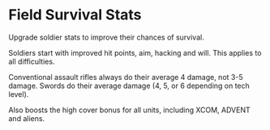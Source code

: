 ﻿# Field Survival Stats

Upgrade soldier stats to improve their chances of survival.

Soldiers start with improved hit points, aim, hacking and will. This applies to all difficulties.

Conventional assault rifles always do their average 4 damage, not 3-5 damage. Swords do their average damage (4, 5, or 6 depending on tech level).

Also boosts the high cover bonus for all units, including XCOM, ADVENT and aliens.

